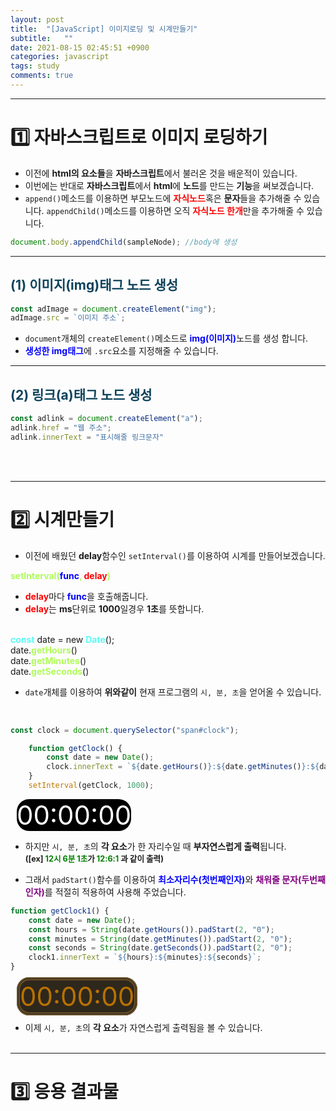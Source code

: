 ```yaml
---
layout: post
title:  "[JavaScript] 이미지로딩 및 시계만들기"
subtitle:   ""
date: 2021-08-15 02:45:51 +0900
categories: javascript
tags: study
comments: true
---
```


* * *
<h1>1️⃣ 자바스크립트로 이미지 로딩하기</h1>

* 이전에 **html의 요소들**을 **자바스크립트**에서 불러온 것을 배운적이 있습니다.
* 이번에는 반대로 **자바스크립트**에서 **html**에 **노드**를 만드는 **기능**을 써보겠습니다.
* `append()`메소드를 이용하면 <rd>부모노드</rd>에 <b style="color:red">자식노드</b>혹은 **문자**들을 추가해줄 수 있습니다. `appendChild()`메소드를 이용하면 오직 <b style="color:red">자식노드 한개</b>만을 추가해줄 수 있습니다.

```javascript
document.body.appendChild(sampleNode); //body에 생성
```

* * *
<h2 style="color:#0e435c;">(1) 이미지(img)태그 노드 생성</h2>

```javascript
const adImage = document.createElement("img");
adImage.src = `이미지 주소`;
```

* `document`개체의 `createElement()`메소드로 <b style="color:blue">img(이미지)</b>노드를 생성 합니다.
* <b style="color:blue">생성한 img태그</b>에 `.src`요소를 지정해줄 수 있습니다.

* * *
<h2 style="color:#0e435c;">(2) 링크(a)태그 노드 생성</h2>

```javascript
const adlink = document.createElement("a");
adlink.href = "웹 주소";
adlink.innerText = "표시해줄 링크문자"
```
<br><br>

* * *
<h1>2️⃣ 시계만들기</h1>

* 이전에 배웠던 **delay**함수인 `setInterval()`를 이용하여 시계를 만들어보겠습니다.
<kfunc>
<b style="color:#affc58">setInterval(<b style="color:blue">func</b>, <b style="color:red">delay</b>)</b><br>
</kfunc>

* <b style="color:red">delay</b>마다 <b style="color:blue">func</b>을 호출해줍니다.
* <b style="color:red">delay</b>는 **ms**단위로 **1000**일경우 **1초**를 뜻합니다.
<br>
<kfunc>
<b style="color:#58fcf4">const</b> date = <rd>new</rd> <b style="color:#58fcf4">Date</b>();<br>
date.<b style="color:#affc58">getHours</b>()<br>
date.<b style="color:#affc58">getMinutes</b>()<br>
date.<b style="color:#affc58">getSeconds</b>()<br>
</kfunc>

* `date`개체를 이용하여 **위와같이** 현재 프로그램의 `시, 분, 초`을 얻어올 수 있습니다.
<br>

```javascript
const clock = document.querySelector("span#clock");

    function getClock() {
        const date = new Date();
        clock.innerText = `${date.getHours()}:${date.getMinutes()}:${date.getSeconds()}`;
    }
    setInterval(getClock, 1000);
```
<span id="clock2">00:00:00</span><br>

* 하지만 `시, 분, 초`의 **각 요소**가 <rd>한 자리수</rd>일 때 **부자연스럽게 출력**됩니다.
<br><b style="font-size:90%">([ex] <b style="color:green">12시 6분 1초</b>가 <b style="color:green">12:6:1</b> 과 같이 출력)</b>

* 그래서 `padStart()`함수를 이용하여 <b style="color:blue">최소자리수(첫번째인자)</b>와 <b style="color:purple">채워줄 문자(두번째 인자)</b>를 적절히 적용하여 사용해 주었습니다.

```javascript
function getClock1() {
    const date = new Date();
    const hours = String(date.getHours()).padStart(2, "0");
    const minutes = String(date.getMinutes()).padStart(2, "0");
    const seconds = String(date.getSeconds()).padStart(2, "0");
    clock1.innerText = `${hours}:${minutes}:${seconds}`;
}
```

<span id="clock1">00:00:00</span><br>

* 이제 `시, 분, 초`의 **각 요소**가 자연스럽게 출력됨을 볼 수 있습니다.
<br><br>

* * *
<h1>3️⃣ 응용 결과물</h1>

<div id="A15_slide1">
</div>

<script>
	const clock2 = document.querySelector("span#clock2");

	function getClock2() {
		const date = new Date();
		clock2.innerText = `${date.getHours()}:${date.getMinutes()}:${date.getSeconds()}`;
	}
	setInterval(getClock2, 1000);
</script>

<script>
	const clock1 = document.querySelector("span#clock1");

	function getClock1() {
		const date = new Date();
		const hours = String(date.getHours()).padStart(2, "0");
		const minutes = String(date.getMinutes()).padStart(2, "0");
		const seconds = String(date.getSeconds()).padStart(2, "0");
		clock1.innerText = `${hours}:${minutes}:${seconds}`;
	}
	setInterval(getClock1, 1000);
</script>
<style>
	#clock1 {
		color:#b87100;
		font-size:300%;
		background-color:#2e271c;
		margin:10px;
		border-radius: 20px;
		border-style: double;
		border-color: #695028;
		border-width: thick;
	}
	#clock2 {
		font-size:300%;
		color:#ffffff;
		margin:10px;
		border-radius: 20px;
		background-color:#000000;
	}
</style>

<script>
	const address = document.querySelector("#A15_slide1");
	const images = ["3.png", "4.png", "5.png", "6.png", "7.png"];
	const adImage = document.createElement("img");
	let cnt = 0;

	function randomImg() {
		cnt++;
		if (cnt === images.length) {
			cnt = 0;
		}
		const chosenImage = images[cnt];
		adImage.src = `https://kirkim.github.io/assets/img/js/delay_application/${chosenImage}`;
	}
	setInterval(randomImg, 500);
	address.appendChild(adImage);
</script>
